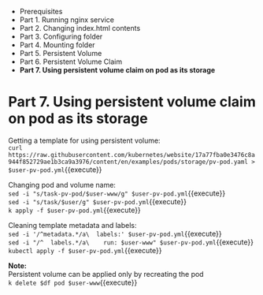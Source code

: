 * Prerequisites
* Part 1. Running nginx service
* Part 2. Changing index.html contents
* Part 3. Configuring folder
* Part 4. Mounting folder
* Part 5. Persistent Volume
* Part 6. Persistent Volume Claim
* **Part 7. Using persistent volume claim on pod as its storage**

# Part 7. Using persistent volume claim on pod as its storage

Getting a template for using persistent volume:  
`curl https://raw.githubusercontent.com/kubernetes/website/17a77fba0e3476c8a944f852729ae1b3ca9a3976/content/en/examples/pods/storage/pv-pod.yaml > $user-pv-pod.yml`{{execute}}  
  
Changing pod and volume name:  
`sed -i "s/task-pv-pod/$user-www/g" $user-pv-pod.yml`{{execute}}  
`sed -i "s/task/$user/g" $user-pv-pod.yml`{{execute}}  
`k apply -f $user-pv-pod.yml`{{execute}}  
  
Cleaning template metadata and labels:  
`sed -i '/^metadata.*/a\  labels:' $user-pv-pod.yml`{{execute}}  
`sed -i "/^  labels.*/a\    run: $user-www" $user-pv-pod.yml`{{execute}}  
`kubectl apply -f $user-pv-pod.yml`{{execute}}  
  
**Note:**  
Persistent volume can be applied only by recreating the pod  
`k delete $df pod $user-www`{{execute}}  